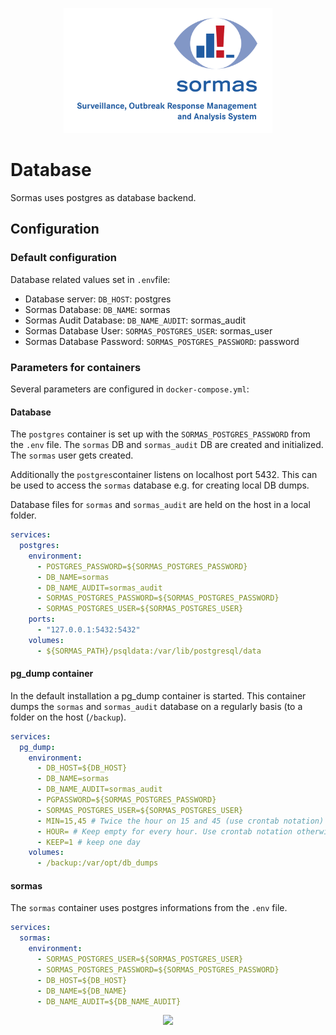 <p align="center">
  <a href="https://sormas.org/">
    <img
      alt="SORMAS - Surveillance, Outbreak Response Management and Analysis System"
      src="../logo.png"
      height="200"
    />
  </a>
</p>

# Database

Sormas uses postgres as database backend.

## Configuration

### Default configuration

Database related values set in `.env`file:

* Database server: `DB_HOST`: postgres
* Sormas Database: `DB_NAME`: sormas
* Sormas Audit Database: `DB_NAME_AUDIT`: sormas_audit
* Sormas Database User: `SORMAS_POSTGRES_USER`: sormas_user
* Sormas Database Password: `SORMAS_POSTGRES_PASSWORD`: password

### Parameters for containers

Several parameters are configured in `docker-compose.yml`:

#### Database

The `postgres` container is set up with the `SORMAS_POSTGRES_PASSWORD` from the `.env` file. The `sormas` DB and `sormas_audit` DB are created and initialized. The `sormas` user gets created.

Additionally the `postgres`container listens on localhost port 5432. This can be used to access the `sormas` database e.g. for creating local DB dumps.

Database files for `sormas` and `sormas_audit` are held on the host in a local folder.

```yaml
services:
  postgres:
    environment:
      - POSTGRES_PASSWORD=${SORMAS_POSTGRES_PASSWORD}
      - DB_NAME=sormas
      - DB_NAME_AUDIT=sormas_audit
      - SORMAS_POSTGRES_PASSWORD=${SORMAS_POSTGRES_PASSWORD}
      - SORMAS_POSTGRES_USER=${SORMAS_POSTGRES_USER}
    ports:
      - "127.0.0.1:5432:5432"
    volumes:
      - ${SORMAS_PATH}/psqldata:/var/lib/postgresql/data
```

#### pg_dump container

In the default installation a pg_dump container is started. This container dumps the `sormas`  and `sormas_audit` database on a regularly basis (to a folder on the host (`/backup`). 

```yaml
services:
  pg_dump:
    environment:
      - DB_HOST=${DB_HOST}
      - DB_NAME=sormas
      - DB_NAME_AUDIT=sormas_audit
      - PGPASSWORD=${SORMAS_POSTGRES_PASSWORD}
      - SORMAS_POSTGRES_USER=${SORMAS_POSTGRES_USER}
      - MIN=15,45 # Twice the hour on 15 and 45 (use crontab notation)
      - HOUR= # Keep empty for every hour. Use crontab notation otherwise
      - KEEP=1 # keep one day
    volumes:
      - /backup:/var/opt/db_dumps
```

#### sormas

The `sormas` container uses postgres informations from the `.env` file.

```yaml
services:
  sormas:
    environment:
      - SORMAS_POSTGRES_USER=${SORMAS_POSTGRES_USER}
      - SORMAS_POSTGRES_PASSWORD=${SORMAS_POSTGRES_PASSWORD}
      - DB_HOST=${DB_HOST}
      - DB_NAME=${DB_NAME}
      - DB_NAME_AUDIT=${DB_NAME_AUDIT}

```

<p align="center">
  <a href="https://netzlink.com/">
   <img src="https://github.com/hzi-braunschweig/SORMAS-Docker/issues/11#issue-592494301">
        
  </a>
</p>


